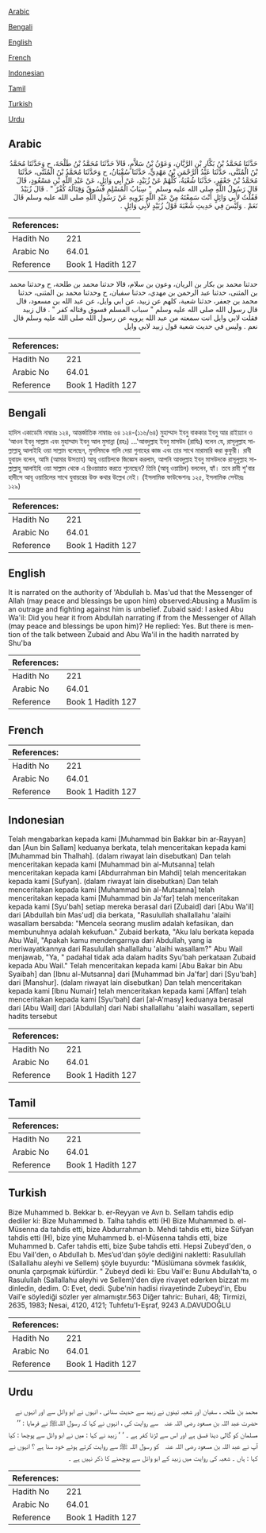 [Arabic](#arabic)

[Bengali](#bengali)

[English](#english)

[French](#french)

[Indonesian](#indonesian)

[Tamil](#tamil)

[Turkish](#turkish)

[Urdu](#urdu)

## Arabic


<div dir="rtl" lang="ar" style={{fontSize:'larger',backgroundColor:'#f8f9fa',padding:20}}>
حَدَّثَنَا مُحَمَّدُ بْنُ بَكَّارِ بْنِ الرَّيَّانِ، وَعَوْنُ بْنُ سَلاَّمٍ، قَالاَ حَدَّثَنَا مُحَمَّدُ بْنُ طَلْحَةَ، ح وَحَدَّثَنَا مُحَمَّدُ بْنُ الْمُثَنَّى، حَدَّثَنَا عَبْدُ الرَّحْمَنِ بْنُ مَهْدِيٍّ، حَدَّثَنَا سُفْيَانُ، ح وَحَدَّثَنَا مُحَمَّدُ بْنُ الْمُثَنَّى، حَدَّثَنَا مُحَمَّدُ بْنُ جَعْفَرٍ، حَدَّثَنَا شُعْبَةُ، كُلُّهُمْ عَنْ زُبَيْدٍ، عَنْ أَبِي وَائِلٍ، عَنْ عَبْدِ اللَّهِ بْنِ مَسْعُودٍ، قَالَ قَالَ رَسُولُ اللَّهِ صلى الله عليه وسلم ‏ "‏ سِبَابُ الْمُسْلِمِ فُسُوقٌ وَقِتَالُهُ كُفْرٌ ‏"‏ ‏.‏ قَالَ زُبَيْدٌ فَقُلْتُ لأَبِي وَائِلٍ أَنْتَ سَمِعْتَهُ مِنْ عَبْدِ اللَّهِ يَرْوِيهِ عَنْ رَسُولِ اللَّهِ صلى الله عليه وسلم قَالَ نَعَمْ ‏.‏ وَلَيْسَ فِي حَدِيثِ شُعْبَةَ قَوْلُ زُبَيْدٍ لأَبِي وَائِلٍ ‏.‏
</div>
<div style={{backgroundColor:'#f8f9fa',padding:20, marginBottom: 10}}><table> <thead> <tr> <th>References:</th> <th></th> </tr> </thead> <tbody><tr><td>Hadith No</td><td>221</td></tr><tr><td>Arabic No</td><td>64.01</td></tr><tr><td>Reference</td><td>Book 1 Hadith 127</td></tr></tbody></table></div>


<div dir="rtl" lang="ar" style={{fontSize:'larger',backgroundColor:'#f8f9fa',padding:20}}>
حدثنا محمد بن بكار بن الريان، وعون بن سلام، قالا حدثنا محمد بن طلحة، ح وحدثنا محمد بن المثنى، حدثنا عبد الرحمن بن مهدي، حدثنا سفيان، ح وحدثنا محمد بن المثنى، حدثنا محمد بن جعفر، حدثنا شعبة، كلهم عن زبيد، عن ابي وايل، عن عبد الله بن مسعود، قال قال رسول الله صلى الله عليه وسلم " سباب المسلم فسوق وقتاله كفر " . قال زبيد فقلت لابي وايل انت سمعته من عبد الله يرويه عن رسول الله صلى الله عليه وسلم قال نعم . وليس في حديث شعبة قول زبيد لابي وايل
</div>
<div style={{backgroundColor:'#f8f9fa',padding:20, marginBottom: 10}}><table> <thead> <tr> <th>References:</th> <th></th> </tr> </thead> <tbody><tr><td>Hadith No</td><td>221</td></tr><tr><td>Arabic No</td><td>64.01</td></tr><tr><td>Reference</td><td>Book 1 Hadith 127</td></tr></tbody></table></div>

## Bengali


<div dir="ltr" lang="bn" style={{fontSize:'larger',backgroundColor:'#f8f9fa',padding:20}}>
হাদিস একাডেমি নাম্বারঃ ১২৪, আন্তর্জাতিক নাম্বারঃ ৬৪ ১২৪-(১১৬/৬৪) মুহাম্মাদ ইবনু বাককার ইবনু আর রাইয়্যান ও ‘আওন ইবনু সাল্লাম এবং মুহাম্মাদ ইবনু আল মুসান্না (রহঃ) ...'আবদুল্লাহ ইবনু মাসউদ (রাযিঃ) বলেন যে, রাসূলুল্লাহ সাল্লাল্লাহু আলাইহি ওয়া সাল্লাম বলেছেন, মুসলিমকে গালি দেয়া গুনাহের কাজ এবং তার সাথে মারামারি করা কুফুরী। রাবী যুবায়দ বলেন, আমি (আমার উসতায) আবূ ওয়ায়িলকে জিজ্ঞেস করলাম, আপনি আবদুল্লাহ ইবনু মাসউদকে রাসূলুল্লাহ সাল্লাল্লাহু আলাইহি ওয়া সাল্লাম থেকে এ রিওয়ায়াত করতে শুনেছেন? তিনি (আবূ ওয়ায়িল) বললেন, হ্যাঁ। তবে রাবী শু'বার হাদীসে আবূ ওয়ায়িলের সাথে যুবায়রের উক্ত কথার উল্লেখ নেই। (ইসলামিক ফাউন্ডেশনঃ ১২৫, ইসলামিক সেন্টারঃ ১২৯)
</div>
<div style={{backgroundColor:'#f8f9fa',padding:20, marginBottom: 10}}><table> <thead> <tr> <th>References:</th> <th></th> </tr> </thead> <tbody><tr><td>Hadith No</td><td>221</td></tr><tr><td>Arabic No</td><td>64.01</td></tr><tr><td>Reference</td><td>Book 1 Hadith 127</td></tr></tbody></table></div>

## English


<div dir="ltr" lang="en" style={{fontSize:'larger',backgroundColor:'#f8f9fa',padding:20}}>
It is narrated on the authority of 'Abdullah b. Mas'ud that the Messenger of Allah (may peace and blessings be upon him) observed:Abusing a Muslim is an outrage and fighting against him is unbelief. Zubaid said: I asked Abu Wa'il: Did you hear it from Abdullah narrating if from the Messenger of Allah (may peace and blessings be upon him)? He replied: Yes. But there is mention of the talk between Zubaid and Abu Wa'il in the hadith narrated by Shu'ba
</div>
<div style={{backgroundColor:'#f8f9fa',padding:20, marginBottom: 10}}><table> <thead> <tr> <th>References:</th> <th></th> </tr> </thead> <tbody><tr><td>Hadith No</td><td>221</td></tr><tr><td>Arabic No</td><td>64.01</td></tr><tr><td>Reference</td><td>Book 1 Hadith 127</td></tr></tbody></table></div>

## French


<div dir="ltr" lang="fr" style={{fontSize:'larger',backgroundColor:'#f8f9fa',padding:20}}>

</div>
<div style={{backgroundColor:'#f8f9fa',padding:20, marginBottom: 10}}><table> <thead> <tr> <th>References:</th> <th></th> </tr> </thead> <tbody><tr><td>Hadith No</td><td>221</td></tr><tr><td>Arabic No</td><td>64.01</td></tr><tr><td>Reference</td><td>Book 1 Hadith 127</td></tr></tbody></table></div>

## Indonesian


<div dir="ltr" lang="id" style={{fontSize:'larger',backgroundColor:'#f8f9fa',padding:20}}>
Telah mengabarkan kepada kami [Muhammad bin Bakkar bin ar-Rayyan] dan [Aun bin Sallam] keduanya berkata, telah menceritakan kepada kami [Muhammad bin Thalhah]. (dalam riwayat lain disebutkan) Dan telah menceritakan kepada kami [Muhammad bin al-Mutsanna] telah menceritakan kepada kami [Abdurrahman bin Mahdi] telah menceritakan kepada kami [Sufyan]. (dalam riwayat lain disebutkan) Dan telah menceritakan kepada kami [Muhammad bin al-Mutsanna] telah menceritakan kepada kami [Muhammad bin Ja'far] telah menceritakan kepada kami [Syu'bah] setiap mereka berasal dari [Zubaid] dari [Abu Wa'il] dari [Abdullah bin Mas'ud] dia berkata, "Rasulullah shallallahu 'alaihi wasallam bersabda: "Mencela seorang muslim adalah kefasikan, dan membunuhnya adalah kekufuan." Zubaid berkata, "Aku lalu berkata kepada Abu Wail, "Apakah kamu mendengarnya dari Abdullah, yang ia meriwayatkannya dari Rasulullah shallallahu 'alaihi wasallam?" Abu Wail menjawab, "Ya, " padahal tidak ada dalam hadits Syu'bah perkataan Zubaid kepada Abu Wail." Telah menceritakan kepada kami [Abu Bakar bin Abu Syaibah] dan [Ibnu al-Mutsanna] dari [Muhammad bin Ja'far] dari [Syu'bah] dari [Manshur]. (dalam riwayat lain disebutkan) Dan telah menceritakan kepada kami [Ibnu Numair] telah menceritakan kepada kami [Affan] telah menceritakan kepada kami [Syu'bah] dari [al-A'masy] keduanya berasal dari [Abu Wail] dari [Abdullah] dari Nabi shallallahu 'alaihi wasallam, seperti hadits tersebut
</div>
<div style={{backgroundColor:'#f8f9fa',padding:20, marginBottom: 10}}><table> <thead> <tr> <th>References:</th> <th></th> </tr> </thead> <tbody><tr><td>Hadith No</td><td>221</td></tr><tr><td>Arabic No</td><td>64.01</td></tr><tr><td>Reference</td><td>Book 1 Hadith 127</td></tr></tbody></table></div>

## Tamil


<div dir="ltr" lang="ta" style={{fontSize:'larger',backgroundColor:'#f8f9fa',padding:20}}>

</div>
<div style={{backgroundColor:'#f8f9fa',padding:20, marginBottom: 10}}><table> <thead> <tr> <th>References:</th> <th></th> </tr> </thead> <tbody><tr><td>Hadith No</td><td>221</td></tr><tr><td>Arabic No</td><td>64.01</td></tr><tr><td>Reference</td><td>Book 1 Hadith 127</td></tr></tbody></table></div>

## Turkish


<div dir="ltr" lang="tr" style={{fontSize:'larger',backgroundColor:'#f8f9fa',padding:20}}>
Bize Muhammed b. Bekkar b. er-Reyyan ve Avn b. Sellam tahdis edip dediler ki: Bize Muhammed b. Talha tahdis etti (H) Bize Muhammed b. el-Müsenna da tahdis etti, bize Abdurrahman b. Mehdi tahdis etti, bize Süfyan tahdis etti (H), bize yine Muhammed b. el-Müsenna tahdis etti, bize Muhammed b. Cafer tahdis etti, bize Şube tahdis etti. Hepsi Zubeyd'den, o Ebu Vail'den, o Abdullah b. Mes’ud'dan şöyle dediğini nakletti: Rasulullah (Sallallahu aleyhi ve Sellem) şöyle buyurdu: "Müslümana sövmek fasıklık, onunla çarpışmak küfürdür. " Zubeyd dedi ki: Ebu Vail'e: Bunu Abdullah'ta, o Rasulullah (Sallallahu aleyhi ve Sellem)'den diye rivayet ederken bizzat mı dinledin, dedim. O: Evet, dedi. Şube'nin hadisi rivayetinde Zubeyd'in, Ebu Vail'e söylediği sözler yer almamıştır.563 Diğer tahric: Buhari, 48; Tirmizi, 2635, 1983; Nesai, 4120, 4121; Tuhfetu'I-Eşraf, 9243 A.DAVUDOĞLU
</div>
<div style={{backgroundColor:'#f8f9fa',padding:20, marginBottom: 10}}><table> <thead> <tr> <th>References:</th> <th></th> </tr> </thead> <tbody><tr><td>Hadith No</td><td>221</td></tr><tr><td>Arabic No</td><td>64.01</td></tr><tr><td>Reference</td><td>Book 1 Hadith 127</td></tr></tbody></table></div>

## Urdu


<div dir="rtl" lang="ur" style={{fontSize:'larger',backgroundColor:'#f8f9fa',padding:20}}>
محمد بن طلحہ ، سفیان اور شعبہ تینوں نے زبید سے حدیث سنائی ، انہوں نے ابو وائل سے اور انہوں نے حضرت عبد اللہ بن مسعود ‌رضی ‌اللہ ‌عنہ ‌ ‌ سے روایت کی ، انہوں نے کہا کہ رسول اللہﷺ نے فرمایا : ’’ مسلمان کو گالی دینا فسق ہے اور اس سے لڑنا کفر ہے ۔ ‘ ‘ زبید نے کہا : میں نے ابو وائل سے پوچھا : کیا آپ نے عبد اللہ بن مسعود ‌رضی ‌اللہ ‌عنہ ‌ ‌ کو رسول اللہ ﷺ سے روایت کرتے ہوئے خود سنا ہے ؟ انہوں نے کہا : ہاں ۔ شعبہ کی روایت میں زبید کے ابو وائل سے پوچھنے کا ذکر نہیں ہے ۔
</div>
<div style={{backgroundColor:'#f8f9fa',padding:20, marginBottom: 10}}><table> <thead> <tr> <th>References:</th> <th></th> </tr> </thead> <tbody><tr><td>Hadith No</td><td>221</td></tr><tr><td>Arabic No</td><td>64.01</td></tr><tr><td>Reference</td><td>Book 1 Hadith 127</td></tr></tbody></table></div>